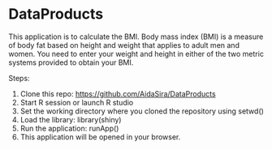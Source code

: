 DataProducts
============
This application is to calculate the BMI. Body mass index (BMI) is a measure of body fat based on height and weight that applies to adult men and women. You need to enter your weight and height in either of the two metric systems provided to obtain your BMI.

Steps:

1. Clone this repo: https://github.com/AidaSira/DataProducts
2. Start R session or launch R studio
3. Set the working directory where you cloned the repository using setwd()
4. Load the library: library(shiny)
5. Run the application: runApp()
6. This application will be opened in your browser. 

